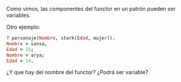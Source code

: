 Como vimos, las componentes del functor en un patrón pueden ser variables.

Otro ejemplo:

```prolog
? personaje(Nombre, stark(Edad, mujer)).
Nombre = sansa,
Edad = 15;
Nombre = arya;
Edad = 14.
```

¿Y que hay del nombre del functor? ¿Podrá ser variable?